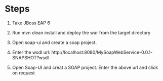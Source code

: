 Steps
=====

1. Take JBoss EAP 6

2. Run mvn clean install and deploy the war from the target directory 

3. Open soap-ui and create a soap project.

4. Enter the wsdl url: http://localhost:8080/MySoapWebService-0.0.1-SNAPSHOT?wsdl

5. Open Soap-UI and creat a SOAP project. Enter the above url and click on request

